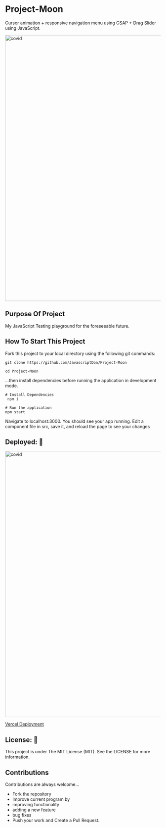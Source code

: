 # Project-Moon
Cursor animation + responsive navigation menu using GSAP + Drag Slider using JavaScript.

<img width="860" alt="covid" src="https://media1.giphy.com/media/DZrXh5coUrfVXaetAm/giphy.gif">

## Purpose Of Project
My JavaScript Testing playground for the foreseeable future. 

## How To Start This Project 
Fork this project to your local directory using the following git commands: 

``` 
git clone https://github.com/JavascriptDon/Project-Moon

cd Project-Moon
``` 
...then install dependencies before running the application in development mode. 

``` 
# Install Dependencies
 npm i 

# Run the application 
npm start 

```

Navigate to localhost:3000. You should see your app running. Edit a component file in src, save it, and reload the page to see your changes 

## Deployed: 🤯 

<img width="860" alt="covid" src="https://media1.giphy.com/media/DZrXh5coUrfVXaetAm/giphy.gif">

[Vercel Deployment](https://project-moon-six.vercel.app/)

## License: 📝 
This project is under The MIT License (MIT). See the LICENSE for more information. 

## Contributions 
Contributions are always welcome... 

- Fork the repository
- Improve current program by
- improving functionality
- adding a new feature
- bug fixes
- Push your work and Create a Pull Request.
